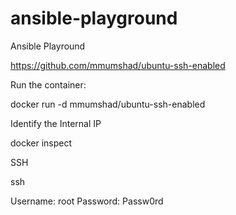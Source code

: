 # ansible-playground
Ansible Playround

https://github.com/mmumshad/ubuntu-ssh-enabled 



Run the container:

docker run -d mmumshad/ubuntu-ssh-enabled

Identify the Internal IP

docker inspect <container-id-name>

SSH

ssh <container-ip>

Username: root
Password: Passw0rd

